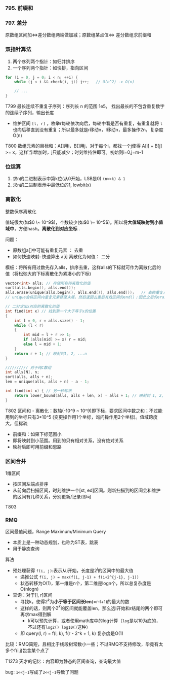 ### 795. 前缀和

### 797. 差分

原数组区间加$\iff$差分数组两端做加减；原数组某点值$\iff$ 差分数组求前缀和

### 双指针算法

1. 两个序列两个指针：如归并排序
2. 一个序列两个指针：如快排，指向区间

```cpp
for (i = 0, j = 0; i < n; ++i) {
    while (j < i && check(i, j)) j++;   // O(n^2) -> O(n)

    // ...
}
```

T799 最长连续不重复子序列：序列长 n 的范围 1e5， 找出最长的不包含重复数字的连续子序列，输出长度

- 维护区间 `[l, r]` ，枚举r每轮依次向后，每轮中看是否有重复，有重复就将 `l` 也向后移直到没有重复；所以最多就是r移动n，l移动n，最多操作2n，复杂度O(n)

T800 数组元素的目标和：A[]用i，B[]用j，对于每个i，都找一个j使得 A[i] + B[j] >= x，这样当i增加时，j只能减少；时刻维持住即可。初始则i=0,j=m-1


### 位运算

1. 求n的二进制表示中第k位(从0开始，LSB是0)  `(n>>k) & 1`
2. 求n的二进制表示中最低位的1, lowbit(x)


### 离散化

整数保序离散化

值域很大(如$0 \~ 10^9$)，个数较少(如$0 \~ 10^5$)。所以将**大值域映射到小值域中**，方便hash。**离散化到对应坐标**  .

问题：

- 原数组a[]中可能有重复元素 ： 去重
- 如何快速映射: 快速算出 a[i] 离散化为何值： 二分

模板：将所有用过数先存入alls，排序去重，这样alls的下标就可作为离散化后的值（将松弛大的下标离散化为紧凑小的下标)

```cpp
vector<int> alls; // 存储所有待离散化的值
sort(alls.begin(), alls.end());
alls.erase(unique(alls.begin(), alls.end()), alls.end());   // 去掉重复元素
// unique会将区间内重复元素移至末尾，然后返回去重后有效区间的end()；因此之后的erase掉就可以了

// 二分求出x对应的离散化的值
int find(int x) // 找到第一个大于等于x的位置
{
    int l = 0, r = alls.size() - 1;
    while (l < r)
    {
        int mid = l + r >> 1;
        if (alls[mid] >= x) r = mid;
        else l = mid + 1;
    }
    return r + 1; // 映射到1, 2, ...n
}

////////// 对于纯C数组
int alls[N], n;
sort(alls, alls + n);
len = unique(alls, alls + n) - a - 1;

int find(int x) { // 另一种写法
    return lower_bound(alls, alls + len, x) - alls + 1; // 映射到 1, 2, ..., len 所以+1
}

```

T802 区间和 - 离散化：数轴(-10^9 \~ 10^9)即下标，要求区间中数之和；不过能用到的坐标只有3*10^5 (变更操作用1个坐标，询问操作用2个坐标)。值域跨度大，但稀疏

- 前缀和：如果下标范围小
- 即将映射到小范围。用到的只有相对关系，没有绝对关系
- 映射后即可用前缀和思路

### 区间合并

1维区间

- 按区间左端点排序
- 从前向后扫描区间，时刻维护一个[st, ed]区间。则新扫描到的区间会和维护的区间有几种关系，分别更新/记录/即可

T803


### RMQ

区间最值问题，Range Maximum/Minimum Query 

- 本质上是一种动态规划，也称为ST表，跳表
- 用于静态查询

算法
- 预处理获得 `f(i, j)`:表示从i开始，长度是$2^j$的区间中的最大值
  - 递推公式 `f(i, j) = max(f(i, j-1) + f(i+2^{j-1}, j-1))`
  - 状态转移为O(1)，第一维是n个，第二维是logn个，所以总复杂度是O(nlogn)
- 查询：对于[l, r]区间
  - 寻找k，使得$2^k$为**小于等于区间长len**(=r-l+1)的最大的数
  - 这样的话，则两个$2^k$的区间就能覆盖len，那么选l开始和r结尾的两个即可再求max得到解
    - k可以预先计算，或者使用math库中的log计算（`log`是以10为底的，不过还有`log2() log10()`这种）
  - 即 query(l, r) = f(l, k), f(r - 2^k + 1, k) 复杂度是O(1)

比较：RMQ简短，且相比于线段树常数小一些；不过RMQ不支持修改，毕竟有太多个f(i,j)包含某个点了

T1273 天才的记忆：内容即为静态的区间查询，查询最大值

bug: `1<<j-1`写成了`2<<j-1`导致了问题